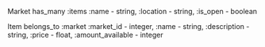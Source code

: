 Market
has_many :items
:name - string, :location - string, :is_open - boolean


Item
belongs_to :market
:market_id - integer, :name - string, :description - string, :price - float, :amount_available - integer